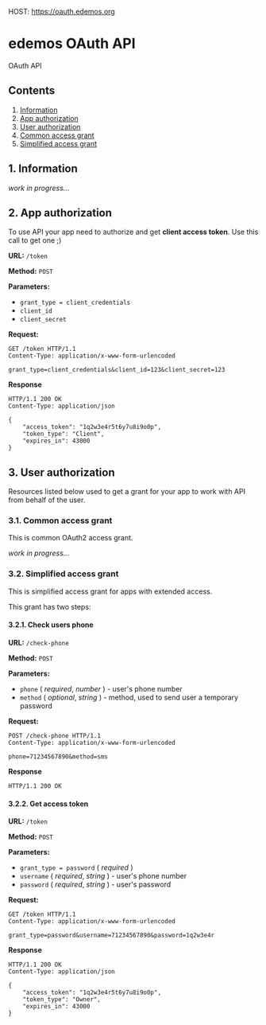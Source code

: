 HOST: https://oauth.edemos.org

# edemos OAuth API
OAuth API

## Contents
1. [Information](#1-information)
2. [App authorization](#2-app-authorization)
3. [User authorization](#3-user-authorization)
  1. [Common access grant](#31-common-access-grant)
  2. [Simplified access grant](#32-simplified-access-grant)

## 1. Information
*work in progress...*

## 2. App authorization
To use API your app need to authorize and get **client access token**.
Use this call to get one ;)

**URL:** `/token`

**Method:** `POST`

**Parameters:**
* `grant_type = client_credentials`
* `client_id`
* `client_secret`

**Request:**
```http
GET /token HTTP/1.1
Content-Type: application/x-www-form-urlencoded

grant_type=client_credentials&client_id=123&client_secret=123
```

**Response**
```http
HTTP/1.1 200 OK
Content-Type: application/json

{
	"access_token": "1q2w3e4r5t6y7u8i9o0p",
	"token_type": "Client",
	"expires_in": 43000
}
```
## 3. User authorization
Resources listed below used to get a grant for your app to work with API from behalf of the user.

### 3.1. Common access grant
This is common OAuth2 access grant.

*work in progress...*

### 3.2. Simplified access grant
This is simplified access grant for apps with extended access.

This grant has two steps:

#### 3.2.1. Check users phone

**URL:** `/check-phone`

**Method:** `POST`

**Parameters:**
* `phone` ( *required*, *number* ) - user's phone number
* `method` ( *optional*, *string* ) - method, used to send user a temporary password

**Request:**
```http
POST /check-phone HTTP/1.1
Content-Type: application/x-www-form-urlencoded

phone=71234567890&method=sms
```

**Response**
```http
HTTP/1.1 200 OK
```

#### 3.2.2. Get access token

**URL:** `/token`

**Method:** `POST`

**Parameters:**
* `grant_type = password` ( *required* )
* `username` ( *required*, *string* ) - user's phone number
* `password` ( *required*, *string* ) - user's password

**Request:**
```http
GET /token HTTP/1.1
Content-Type: application/x-www-form-urlencoded

grant_type=password&username=71234567890&password=1q2w3e4r
```

**Response**
```http
HTTP/1.1 200 OK
Content-Type: application/json

{
	"access_token": "1q2w3e4r5t6y7u8i9o0p",
	"token_type": "Owner",
	"expires_in": 43000
}
```